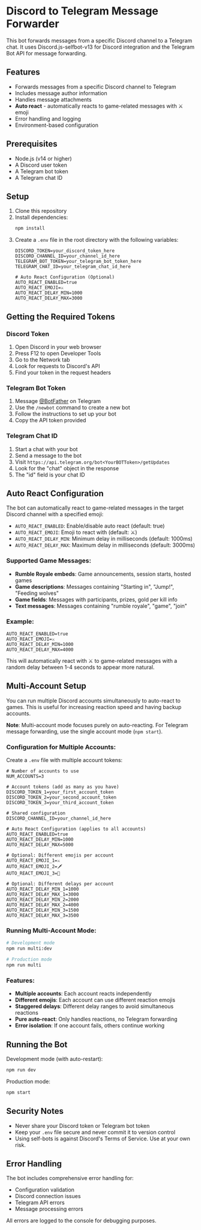 # Discord to Telegram Message Forwarder

This bot forwards messages from a specific Discord channel to a Telegram chat. It uses Discord.js-selfbot-v13 for Discord integration and the Telegram Bot API for message forwarding.

## Features

- Forwards messages from a specific Discord channel to Telegram
- Includes message author information
- Handles message attachments
- **Auto react** - automatically reacts to game-related messages with ⚔️ emoji
- Error handling and logging
- Environment-based configuration

## Prerequisites

- Node.js (v14 or higher)
- A Discord user token
- A Telegram bot token
- A Telegram chat ID

## Setup

1. Clone this repository
2. Install dependencies:
   ```bash
   npm install
   ```
3. Create a `.env` file in the root directory with the following variables:
   ```
   DISCORD_TOKEN=your_discord_token_here
   DISCORD_CHANNEL_ID=your_channel_id_here
   TELEGRAM_BOT_TOKEN=your_telegram_bot_token_here
   TELEGRAM_CHAT_ID=your_telegram_chat_id_here
   
   # Auto React Configuration (Optional)
   AUTO_REACT_ENABLED=true
   AUTO_REACT_EMOJI=⚔️
   AUTO_REACT_DELAY_MIN=1000
   AUTO_REACT_DELAY_MAX=3000
   ```

## Getting the Required Tokens

### Discord Token
1. Open Discord in your web browser
2. Press F12 to open Developer Tools
3. Go to the Network tab
4. Look for requests to Discord's API
5. Find your token in the request headers

### Telegram Bot Token
1. Message [@BotFather](https://t.me/botfather) on Telegram
2. Use the `/newbot` command to create a new bot
3. Follow the instructions to set up your bot
4. Copy the API token provided

### Telegram Chat ID
1. Start a chat with your bot
2. Send a message to the bot
3. Visit `https://api.telegram.org/bot<YourBOTToken>/getUpdates`
4. Look for the "chat" object in the response
5. The "id" field is your chat ID

## Auto React Configuration

The bot can automatically react to game-related messages in the target Discord channel with a specified emoji:

- `AUTO_REACT_ENABLED`: Enable/disable auto react (default: true)
- `AUTO_REACT_EMOJI`: Emoji to react with (default: ⚔️)
- `AUTO_REACT_DELAY_MIN`: Minimum delay in milliseconds (default: 1000ms)
- `AUTO_REACT_DELAY_MAX`: Maximum delay in milliseconds (default: 3000ms)

### Supported Game Messages:
- **Rumble Royale embeds**: Game announcements, session starts, hosted games
- **Game descriptions**: Messages containing "Starting in", "Jump!", "Feeding wolves"
- **Game fields**: Messages with participants, prizes, gold per kill info
- **Text messages**: Messages containing "rumble royale", "game", "join"

### Example:
```
AUTO_REACT_ENABLED=true
AUTO_REACT_EMOJI=⚔️
AUTO_REACT_DELAY_MIN=1000
AUTO_REACT_DELAY_MAX=4000
```

This will automatically react with ⚔️ to game-related messages with a random delay between 1-4 seconds to appear more natural.

## Multi-Account Setup

You can run multiple Discord accounts simultaneously to auto-react to games. This is useful for increasing reaction speed and having backup accounts.

**Note**: Multi-account mode focuses purely on auto-reacting. For Telegram message forwarding, use the single account mode (`npm start`).

### Configuration for Multiple Accounts:

Create a `.env` file with multiple account tokens:

```
# Number of accounts to use
NUM_ACCOUNTS=3

# Account tokens (add as many as you have)
DISCORD_TOKEN_1=your_first_account_token
DISCORD_TOKEN_2=your_second_account_token  
DISCORD_TOKEN_3=your_third_account_token

# Shared configuration
DISCORD_CHANNEL_ID=your_channel_id_here

# Auto React Configuration (applies to all accounts)
AUTO_REACT_ENABLED=true
AUTO_REACT_DELAY_MIN=1000
AUTO_REACT_DELAY_MAX=5000

# Optional: Different emojis per account
AUTO_REACT_EMOJI_1=⚔️
AUTO_REACT_EMOJI_2=🗡️
AUTO_REACT_EMOJI_3=🏹

# Optional: Different delays per account
AUTO_REACT_DELAY_MIN_1=1000
AUTO_REACT_DELAY_MAX_1=3000
AUTO_REACT_DELAY_MIN_2=2000
AUTO_REACT_DELAY_MAX_2=4000
AUTO_REACT_DELAY_MIN_3=1500
AUTO_REACT_DELAY_MAX_3=3500
```

### Running Multi-Account Mode:

```bash
# Development mode
npm run multi:dev

# Production mode  
npm run multi
```

### Features:
- **Multiple accounts**: Each account reacts independently
- **Different emojis**: Each account can use different reaction emojis
- **Staggered delays**: Different delay ranges to avoid simultaneous reactions
- **Pure auto-react**: Only handles reactions, no Telegram forwarding
- **Error isolation**: If one account fails, others continue working

## Running the Bot

Development mode (with auto-restart):
```bash
npm run dev
```

Production mode:
```bash
npm start
```

## Security Notes

- Never share your Discord token or Telegram bot token
- Keep your `.env` file secure and never commit it to version control
- Using self-bots is against Discord's Terms of Service. Use at your own risk.

## Error Handling

The bot includes comprehensive error handling for:
- Configuration validation
- Discord connection issues
- Telegram API errors
- Message processing errors

All errors are logged to the console for debugging purposes.